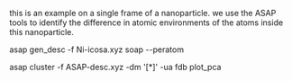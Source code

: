 this is an example on a single frame of a nanoparticle. 
we use the ASAP tools to identify the difference in atomic environments of the atoms inside this nanoparticle.

asap gen_desc -f Ni-icosa.xyz soap --peratom

asap cluster -f ASAP-desc.xyz -dm '[*]' -ua fdb plot_pca
